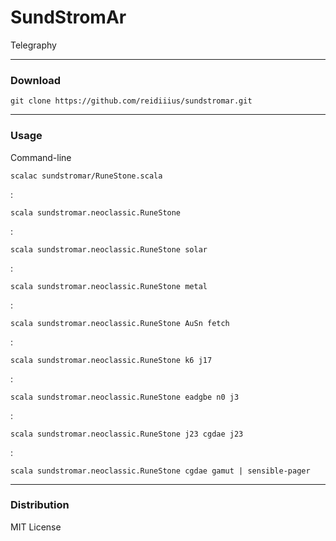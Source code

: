 # SundStromAr
Telegraphy

---

### Download

    git clone https://github.com/reidiiius/sundstromar.git

---

### Usage
Command-line

    scalac sundstromar/RuneStone.scala

:

    scala sundstromar.neoclassic.RuneStone

:

    scala sundstromar.neoclassic.RuneStone solar

:

    scala sundstromar.neoclassic.RuneStone metal

:

    scala sundstromar.neoclassic.RuneStone AuSn fetch

:

    scala sundstromar.neoclassic.RuneStone k6 j17

:

    scala sundstromar.neoclassic.RuneStone eadgbe n0 j3

:

    scala sundstromar.neoclassic.RuneStone j23 cgdae j23

:

    scala sundstromar.neoclassic.RuneStone cgdae gamut | sensible-pager

---

### Distribution
MIT License

